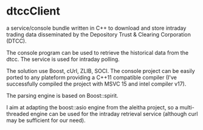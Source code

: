 # dtccClient
a service/console bundle written in C++ to download and store intraday trading data disseminated by the Depository Trust & Clearing Corporation (DTCC).

The console program can be used to retrieve the historical data from the dtcc. The service is used for intraday polling.

The solution use Boost, cUrl, ZLIB, SOCI. The console project can be easily ported to any plateform providing a C++11 compatible compiler (I've successfully compiled the project with MSVC 15 and intel compiler v17). 

The parsing engine is based on Boost::spirit.

I aim at adapting the boost::asio engine from the aleitha project, so a multi-threaded engine can be used for the intraday retrieval service (although curl may be sufficient for our need).
